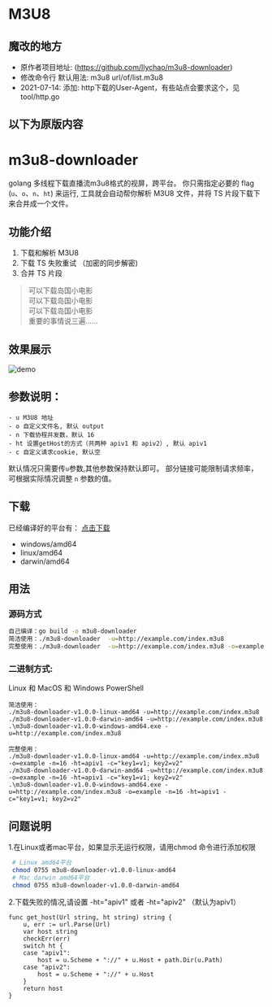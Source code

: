 # M3U8

## 魔改的地方
- 原作者项目地址: (https://github.com/llychao/m3u8-downloader)
- 修改命令行 默认用法: m3u8 url/of/list.m3u8
- 2021-07-14: 添加: http下载的User-Agent，有些站点会要求这个，见 tool/http.go

## 以下为原版内容

# m3u8-downloader

golang 多线程下载直播流m3u8格式的视屏，跨平台。 你只需指定必要的 flag (`u`、`o`、`n`、`ht`) 来运行, 工具就会自动帮你解析 M3U8 文件，并将 TS 片段下载下来合并成一个文件。


## 功能介绍

1. 下载和解析 M3U8
2. 下载 TS 失败重试 （加密的同步解密)
3. 合并 TS 片段

> 可以下载岛国小电影  
> 可以下载岛国小电影  
> 可以下载岛国小电影    
> 重要的事情说三遍......

## 效果展示
![demo](./demo.gif)

## 参数说明：

```
- u M3U8 地址
- o 自定义文件名, 默认 output
- n 下载协程并发数，默认 16
- ht 设置getHost的方式（共两种 apiv1 和 apiv2）, 默认 apiv1
- c 自定义请求cookie, 默认空
```

默认情况只需要传`u`参数,其他参数保持默认即可。 部分链接可能限制请求频率，可根据实际情况调整 `n` 参数的值。

## 下载

已经编译好的平台有： [点击下载](https://github.com/llychao/m3u8-downloader/releases)

- windows/amd64
- linux/amd64
- darwin/amd64

## 用法

### 源码方式

```bash
自己编译：go build -o m3u8-downloader
简洁使用：./m3u8-downloader  -u=http://example.com/index.m3u8
完整使用：./m3u8-downloader  -u=http://example.com/index.m3u8 -o=example -n=16 -ht=apiv1 -c="key1=v1; key2=v2"
```

### 二进制方式:

Linux 和 MacOS 和 Windows PowerShell

```
简洁使用：
./m3u8-downloader-v1.0.0-linux-amd64 -u=http://example.com/index.m3u8
./m3u8-downloader-v1.0.0-darwin-amd64 -u=http://example.com/index.m3u8 
.\m3u8-downloader-v1.0.0-windows-amd64.exe -u=http://example.com/index.m3u8

完整使用：
./m3u8-downloader-v1.0.0-linux-amd64 -u=http://example.com/index.m3u8 -o=example -n=16 -ht=apiv1 -c="key1=v1; key2=v2"
./m3u8-downloader-v1.0.0-darwin-amd64 -u=http://example.com/index.m3u8 -o=example -n=16 -ht=apiv1 -c="key1=v1; key2=v2"
.\m3u8-downloader-v1.0.0-windows-amd64.exe -u=http://example.com/index.m3u8 -o=example -n=16 -ht=apiv1 -c="key1=v1; key2=v2"
```

## 问题说明

1.在Linux或者mac平台，如果显示无运行权限，请用chmod 命令进行添加权限
```bash
 # Linux amd64平台
 chmod 0755 m3u8-downloader-v1.0.0-linux-amd64
 # Mac darwin amd64平台
 chmod 0755 m3u8-downloader-v1.0.0-darwin-amd64
 ```
2.下载失败的情况,请设置 -ht="apiv1" 或者 -ht="apiv2" （默认为apiv1）
```golang
func get_host(Url string, ht string) string {
    u, err := url.Parse(Url)
    var host string
    checkErr(err)
    switch ht {
    case "apiv1":
        host = u.Scheme + "://" + u.Host + path.Dir(u.Path)
    case "apiv2":
        host = u.Scheme + "://" + u.Host
    }
    return host
}
```
